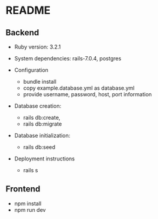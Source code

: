 # README

## Backend
* Ruby version: 3.2.1

* System dependencies: rails-7.0.4, postgres

* Configuration
  * bundle install
  * copy example.database.yml as database.yml
  * provide username, password, host, port information

* Database creation:
  * rails db:create, 
  * rails db:migrate

* Database initialization:
  * rails db:seed

* Deployment instructions
  * rails s

## Frontend
* npm install
* npm run dev

